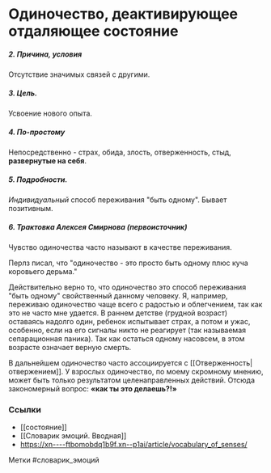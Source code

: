 #  Одиночество, деактивирующее отдаляющее состояние

##### 2. Причина, условия
Отсутствие значимых связей с другими.

##### 3. Цель.
Усвоение нового опыта.

##### 4. По-простому
Непосредственно - страх, обида, злость, отверженность, стыд, **развернутые на себя**.

##### 5. Подробности.
_Индивидуальный_ способ переживания "быть одному". Бывает позитивным.

##### 6. Трактовка Алексея Смирнова (первоисточник)
Чувство одиночества часто называют в качестве переживания. 

Перлз писал, что "одиночество - это просто быть одному плюс куча коровьего дерьма."  

Действительно верно то, что одиночество это способ переживания "быть одному" свойственный данному человеку. Я, например, переживаю одиночество чаще всего с радостью и облегчением, так как это не часто мне удается. 
В раннем детстве (грудной возраст) оставаясь надолго один, ребенок испытывает страх, а потом и ужас, особенно, если на его сигналы никто не реагирует (так называемая сепарационная паника). Так как остаться одному насовсем, в этом возрасте означает верную смерть. 

В дальнейшем одиночество часто ассоциируется с [[Отверженность|отвержением]]. У взрослых одиночество, по моему скромному мнению,  может быть только результатом целенаправленных действий. Отсюда закономерный вопрос: **«как ты это делаешь?!»**


### Ссылки
- [[состояние]]
- [[Словарик эмоций. Вводная]]
- https://xn----ftbomobdq1b9f.xn--p1ai/article/vocabulary_of_senses/

Метки #словарик_эмоций 





